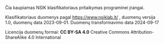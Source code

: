 Čia kaupiamas NSIK klasifikatoriaus pritaikymas programinei įrangai.

Klasifikatoriaus duomenys pagal https://www.nsiklab.lt/ , duomenų versija 1.0, duomenų data 2023-09-01. Duomenų transformavimo data 2024-09-17

Licencija duomenų formai: **CC BY-SA 4.0** Creative Commons Attribution-ShareAlike 4.0 International
